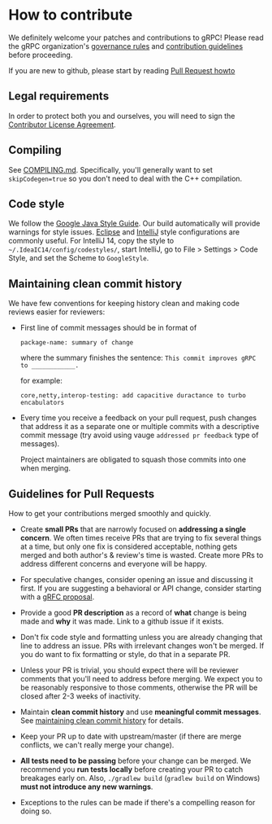 # How to contribute

We definitely welcome your patches and contributions to gRPC! Please read the gRPC
organization's [governance rules](https://github.com/grpc/grpc-community/blob/master/governance.md)
and [contribution guidelines](https://github.com/grpc/grpc-community/blob/master/CONTRIBUTING.md) before proceeding.


If you are new to github, please start by reading [Pull Request howto](https://help.github.com/articles/about-pull-requests/)

## Legal requirements

In order to protect both you and ourselves, you will need to sign the
[Contributor License Agreement](https://identity.linuxfoundation.org/projects/cncf).

## Compiling

See [COMPILING.md](COMPILING.md). Specifically, you'll generally want to set
`skipCodegen=true` so you don't need to deal with the C++ compilation.

## Code style

We follow the [Google Java Style
Guide](https://google.github.io/styleguide/javaguide.html). Our
build automatically will provide warnings for style issues.
[Eclipse](https://raw.githubusercontent.com/google/styleguide/gh-pages/eclipse-java-google-style.xml)
and
[IntelliJ](https://raw.githubusercontent.com/google/styleguide/gh-pages/intellij-java-google-style.xml)
style configurations are commonly useful. For IntelliJ 14, copy the style to
`~/.IdeaIC14/config/codestyles/`, start IntelliJ, go to File > Settings > Code
Style, and set the Scheme to `GoogleStyle`.

## Maintaining clean commit history

We have few conventions for keeping history clean and making code reviews easier
for reviewers:

* First line of commit messages should be in format of

  `package-name: summary of change`

  where the summary finishes the sentence: `This commit improves gRPC to ____________.`

  for example:

  `core,netty,interop-testing: add capacitive duractance to turbo encabulators`

* Every time you receive a feedback on your pull request, push changes that
  address it as a separate one or multiple commits with a descriptive commit
  message (try avoid using vauge `addressed pr feedback` type of messages).

  Project maintainers are obligated to squash those commits into one when
  merging.

## Guidelines for Pull Requests
How to get your contributions merged smoothly and quickly.
 
- Create **small PRs** that are narrowly focused on **addressing a single concern**. We often times receive PRs that are trying to fix several things at a time, but only one fix is considered acceptable, nothing gets merged and both author's & review's time is wasted. Create more PRs to address different concerns and everyone will be happy.
 
- For speculative changes, consider opening an issue and discussing it first. If you are suggesting a behavioral or API change, consider starting with a [gRFC proposal](https://github.com/grpc/proposal). 
 
- Provide a good **PR description** as a record of **what** change is being made and **why** it was made. Link to a github issue if it exists.
 
- Don't fix code style and formatting unless you are already changing that line to address an issue. PRs with irrelevant changes won't be merged. If you do want to fix formatting or style, do that in a separate PR.
 
- Unless your PR is trivial, you should expect there will be reviewer comments that you'll need to address before merging. We expect you to be reasonably responsive to those comments, otherwise the PR will be closed after 2-3 weeks of inactivity.
 
- Maintain **clean commit history** and use **meaningful commit messages**. See [maintaining clean commit history](#maintaining-clean-commit-history) for details.
 
- Keep your PR up to date with upstream/master (if there are merge conflicts, we can't really merge your change).

- **All tests need to be passing** before your change can be merged. We recommend you **run tests locally** before creating your PR to catch breakages early on. Also, `./gradlew build` (`gradlew build` on Windows) **must not introduce any new warnings**.
 
- Exceptions to the rules can be made if there's a compelling reason for doing so.
